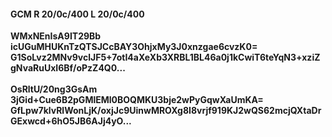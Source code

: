 #### GCM R 20/0c/400 L 20/0c/400
**WMxNEnIsA9IT29Bb**<br/>**icUGuMHUKnTzQTSJCcBAY3OhjxMy3J0xnzgae6cvzK0=**<br/>**G1SoLvz2MNv9vclJF5+7otI4aXeXb3XRBL1BL46a0j1kCwiT6teYqN3+xziZgNvaRuUxI6Bf/oPzZ4Q0...**<br/><br/>
**OsRltU/20ng3GsAm**<br/>**3jGid+Cue6B2pGMlEMl0BOQMKU3bje2wPyGqwXaUmKA=**<br/>**GfLpw7klvRlWonLjK/oxjJc9UinwMROXg8I8vrjf919KJ2wQS62mcjQXtaDrGExwcd+6hO5JB6AJj4yO...**